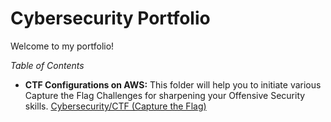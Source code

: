 # Cybersecurity Portfolio
Welcome to my portfolio!

*Table of Contents*
- **CTF Configurations on AWS:** This folder will help you to initiate various Capture the Flag Challenges for sharpening your Offensive Security skills. [Cybersecurity/CTF (Capture the Flag)](https://github.com/yankiboran/Cybersecurity/tree/017775dd64a95ef913715525e02bd7c9662d9768/CTF%20(Capture%20the%20Flag))
